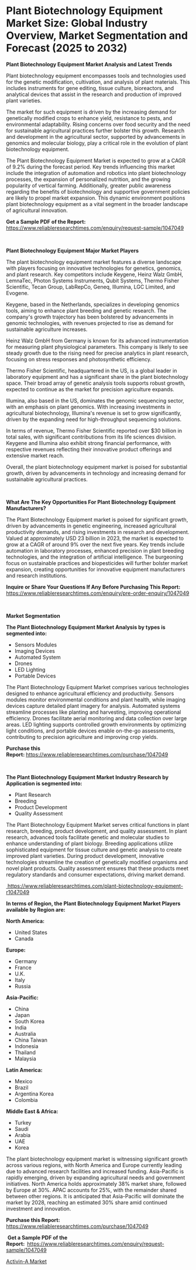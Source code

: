 <p><h1>Plant Biotechnology Equipment Market Size: Global Industry Overview, Market Segmentation and Forecast (2025 to 2032)</h1></p><p><strong>Plant Biotechnology Equipment Market Analysis and Latest Trends</strong></p>
<p><p>Plant biotechnology equipment encompasses tools and technologies used for the genetic modification, cultivation, and analysis of plant materials. This includes instruments for gene editing, tissue culture, bioreactors, and analytical devices that assist in the research and production of improved plant varieties. </p><p>The market for such equipment is driven by the increasing demand for genetically modified crops to enhance yield, resistance to pests, and environmental adaptability. Rising concerns over food security and the need for sustainable agricultural practices further bolster this growth. Research and development in the agricultural sector, supported by advancements in genomics and molecular biology, play a critical role in the evolution of plant biotechnology equipment.</p><p>The Plant Biotechnology Equipment Market is expected to grow at a CAGR of 9.2% during the forecast period. Key trends influencing this market include the integration of automation and robotics into plant biotechnology processes, the expansion of personalized nutrition, and the growing popularity of vertical farming. Additionally, greater public awareness regarding the benefits of biotechnology and supportive government policies are likely to propel market expansion. This dynamic environment positions plant biotechnology equipment as a vital segment in the broader landscape of agricultural innovation.</p></p>
<p><strong>Get a Sample PDF of the Report:&nbsp;</strong> <a href="https://www.reliableresearchtimes.com/enquiry/request-sample/1047049?utm_campaign=3320&utm_medium=2&utm_source=Github&utm_content=ia&utm_term=22032025&utm_id=plant-biotechnology-equipment">https://www.reliableresearchtimes.com/enquiry/request-sample/1047049</a></p>
<p>&nbsp;</p>
<p><strong>Plant Biotechnology Equipment Major Market Players</strong></p>
<p><p>The plant biotechnology equipment market features a diverse landscape with players focusing on innovative technologies for genetics, genomics, and plant research. Key competitors include Keygene, Heinz Walz GmbH, LemnaTec, Photon Systems Instruments, Qubit Systems, Thermo Fisher Scientific, Tecan Group, LabRepCo, Geneq, Illumina, LGC Limited, and Evogene. </p><p>Keygene, based in the Netherlands, specializes in developing genomics tools, aiming to enhance plant breeding and genetic research. The company's growth trajectory has been bolstered by advancements in genomic technologies, with revenues projected to rise as demand for sustainable agriculture increases.</p><p>Heinz Walz GmbH from Germany is known for its advanced instrumentation for measuring plant physiological parameters. This company is likely to see steady growth due to the rising need for precise analytics in plant research, focusing on stress responses and photosynthetic efficiency.</p><p>Thermo Fisher Scientific, headquartered in the US, is a global leader in laboratory equipment and has a significant share in the plant biotechnology space. Their broad array of genetic analysis tools supports robust growth, expected to continue as the market for precision agriculture expands.</p><p>Illumina, also based in the US, dominates the genomic sequencing sector, with an emphasis on plant genomics. With increasing investments in agricultural biotechnology, Illumina's revenue is set to grow significantly, driven by the expanding need for high-throughput sequencing solutions.</p><p>In terms of revenue, Thermo Fisher Scientific reported over $30 billion in total sales, with significant contributions from its life sciences division. Keygene and Illumina also exhibit strong financial performance, with respective revenues reflecting their innovative product offerings and extensive market reach.</p><p>Overall, the plant biotechnology equipment market is poised for substantial growth, driven by advancements in technology and increasing demand for sustainable agricultural practices.</p></p>
<p>&nbsp;</p>
<p><strong>What Are The Key Opportunities For Plant Biotechnology Equipment Manufacturers?</strong></p>
<p><p>The Plant Biotechnology Equipment market is poised for significant growth, driven by advancements in genetic engineering, increased agricultural productivity demands, and rising investments in research and development. Valued at approximately USD 23 billion in 2023, the market is expected to grow at a CAGR of around 9% over the next five years. Key trends include automation in laboratory processes, enhanced precision in plant breeding technologies, and the integration of artificial intelligence. The burgeoning focus on sustainable practices and biopesticides will further bolster market expansion, creating opportunities for innovative equipment manufacturers and research institutions.</p></p>
<p><strong>Inquire or Share Your Questions If Any Before Purchasing This Report:</strong> <a href="https://www.reliableresearchtimes.com/enquiry/pre-order-enquiry/1047049?utm_campaign=3320&utm_medium=2&utm_source=Github&utm_content=ia&utm_term=22032025&utm_id=plant-biotechnology-equipment">https://www.reliableresearchtimes.com/enquiry/pre-order-enquiry/1047049</a></p>
<p>&nbsp;</p>
<p><strong>Market Segmentation</strong></p>
<p><strong>The Plant Biotechnology Equipment Market Analysis by types is segmented into:</strong></p>
<p><ul><li>Sensors Modules</li><li>Imaging Devices</li><li>Automated System</li><li>Drones</li><li>LED Lighting</li><li>Portable Devices</li></ul></p>
<p><p>The Plant Biotechnology Equipment Market comprises various technologies designed to enhance agricultural efficiency and productivity. Sensors modules monitor environmental conditions and plant health, while imaging devices capture detailed plant imagery for analysis. Automated systems streamline processes like planting and harvesting, improving operational efficiency. Drones facilitate aerial monitoring and data collection over large areas. LED lighting supports controlled growth environments by optimizing light conditions, and portable devices enable on-the-go assessments, contributing to precision agriculture and improving crop yields.</p></p>
<p><strong>Purchase this Report:&nbsp;</strong><a href="https://www.reliableresearchtimes.com/purchase/1047049?utm_campaign=3320&utm_medium=2&utm_source=Github&utm_content=ia&utm_term=22032025&utm_id=plant-biotechnology-equipment">https://www.reliableresearchtimes.com/purchase/1047049</a></p>
<p>&nbsp;</p>
<p><strong>The Plant Biotechnology Equipment Market Industry Research by Application is segmented into:</strong></p>
<p><ul><li>Plant Research</li><li>Breeding</li><li>Product Development</li><li>Quality Assessment</li></ul></p>
<p><p>The Plant Biotechnology Equipment Market serves critical functions in plant research, breeding, product development, and quality assessment. In plant research, advanced tools facilitate genetic and molecular studies to enhance understanding of plant biology. Breeding applications utilize sophisticated equipment for tissue culture and genetic analysis to create improved plant varieties. During product development, innovative technologies streamline the creation of genetically modified organisms and novel plant products. Quality assessment ensures that these products meet regulatory standards and consumer expectations, driving market demand.</p></p>
<p><a href="https://www.reliableresearchtimes.com/plant-biotechnology-equipment-r1047049?utm_campaign=3320&utm_medium=2&utm_source=Github&utm_content=ia&utm_term=22032025&utm_id=plant-biotechnology-equipment">&nbsp;https://www.reliableresearchtimes.com/plant-biotechnology-equipment-r1047049</a></p>
<p><strong>In terms of Region, the Plant Biotechnology Equipment Market Players available by Region are:</strong></p>
<p>
    <p> <strong> North America: </strong>
        <ul>
            <li>United States</li>
            <li>Canada</li>
        </ul>
        </p> 
    <p> <strong> Europe: </strong>
        <ul>
            <li>Germany</li>
            <li>France</li>
            <li>U.K.</li>
            <li>Italy</li>
            <li>Russia</li>
        </ul>
        </p> 
    <p> <strong> Asia-Pacific: </strong>
        <ul>
            <li>China</li>
            <li>Japan</li>
            <li>South Korea</li>
            <li>India</li>
            <li>Australia</li>
            <li>China Taiwan</li>
            <li>Indonesia</li>
            <li>Thailand</li>
            <li>Malaysia</li>
        </ul>
        </p> 
    <p> <strong> Latin America: </strong>
        <ul>
            <li>Mexico</li>
            <li>Brazil</li>
            <li>Argentina Korea</li>
            <li>Colombia</li>
        </ul>
        </p> 
    <p> <strong> Middle East & Africa: </strong>
        <ul>
            <li>Turkey</li>
            <li>Saudi</li>
            <li>Arabia</li>
            <li>UAE</li>
            <li>Korea</li>
        </ul>
    </p>
    </p>
<p><p>The plant biotechnology equipment market is witnessing significant growth across various regions, with North America and Europe currently leading due to advanced research facilities and increased funding. Asia-Pacific is rapidly emerging, driven by expanding agricultural needs and government initiatives. North America holds approximately 38% market share, followed by Europe at 30%. APAC accounts for 25%, with the remainder shared between other regions. It is anticipated that Asia-Pacific will dominate the market by 2028, reaching an estimated 30% share amid continued investment and innovation.</p></p>
<p><strong>Purchase this Report: </strong><a href="https://www.reliableresearchtimes.com/purchase/1047049?utm_campaign=3320&utm_medium=2&utm_source=Github&utm_content=ia&utm_term=22032025&utm_id=plant-biotechnology-equipment">https://www.reliableresearchtimes.com/purchase/1047049</a></p>
<p>&nbsp;<strong>Get a Sample PDF of the Report:&nbsp;&nbsp;</strong><a href="https://www.reliableresearchtimes.com/enquiry/request-sample/1047049?utm_campaign=3320&utm_medium=2&utm_source=Github&utm_content=ia&utm_term=22032025&utm_id=plant-biotechnology-equipment">https://www.reliableresearchtimes.com/enquiry/request-sample/1047049</a></p>
<p><strong></strong></p>
<p><p><a href="https://github.com/celpabembes/Market-Research-Report-List-1/blob/main/activin-a-market.md?utm_campaign=3320&utm_medium=2&utm_source=Github&utm_content=ia&utm_term=22032025&utm_id=plant-biotechnology-equipment">Activin-A Market</a></p></p>